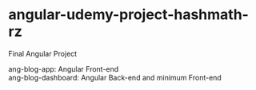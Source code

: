 # angular-udemy-project-hashmath-rz
<p>Final Angular Project</p>
ang-blog-app: Angular Front-end <br>
ang-blog-dashboard: Angular Back-end and minimum Front-end <br>
